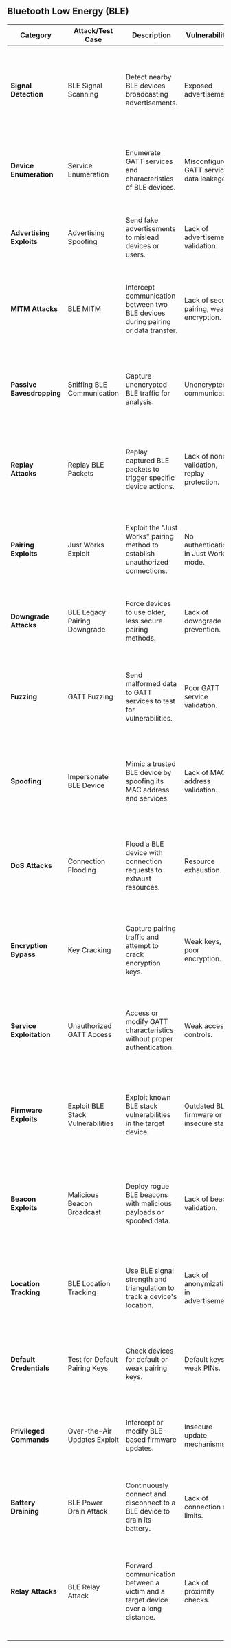## **Bluetooth Low Energy (BLE)** 

| **Category**                 | **Attack/Test Case**            | **Description**                                                                                          | **Vulnerabilities**                                  | **Tools Used**                   | **How to Perform**                                                                                                                                                                    |
|------------------------------|---------------------------------|----------------------------------------------------------------------------------------------------------|-----------------------------------------------------|----------------------------------|---------------------------------------------------------------------------------------------------------------------------------------------------------------------------------------|
| **Signal Detection**         | BLE Signal Scanning            | Detect nearby BLE devices broadcasting advertisements.                                                   | Exposed advertisements.                            | `hcitool`, `BLEah`, `btmon`      | Use `hcitool lescan` or `BLEah` to scan for advertising devices. Analyze their details, such as MAC addresses and service UUIDs.                                                     |
| **Device Enumeration**       | Service Enumeration            | Enumerate GATT services and characteristics of BLE devices.                                              | Misconfigured GATT services, data leakage.         | `gatttool`, `bleah`, `nRF Connect`| Connect to the BLE device using `gatttool` or `nRF Connect`. List all available GATT services and characteristics.                                                                   |
| **Advertising Exploits**     | Advertising Spoofing           | Send fake advertisements to mislead devices or users.                                                    | Lack of advertisement validation.                  | `BtleJuice`, `Bettercap`, `BLEah`| Use tools like `BtleJuice` to broadcast rogue BLE advertisements with spoofed data.                                                                                                 |
| **MITM Attacks**             | BLE MITM                       | Intercept communication between two BLE devices during pairing or data transfer.                         | Lack of secure pairing, weak encryption.            | `Bettercap`, `BtleJuice`         | Use `Bettercap` to act as a middleman during BLE pairing or communication. Monitor and manipulate traffic.                                                                          |
| **Passive Eavesdropping**    | Sniffing BLE Communication     | Capture unencrypted BLE traffic for analysis.                                                            | Unencrypted communication.                          | `Ubertooth One`, `Wireshark`     | Use `Ubertooth One` or compatible sniffer to capture BLE traffic. Analyze it in `Wireshark` to look for sensitive data.                                                             |
| **Replay Attacks**           | Replay BLE Packets             | Replay captured BLE packets to trigger specific device actions.                                          | Lack of nonce validation, replay protection.        | `Bettercap`, `Wireshark`         | Capture BLE communication packets and replay them using `Bettercap`. Observe the device’s behavior.                                                                                 |
| **Pairing Exploits**         | Just Works Exploit             | Exploit the "Just Works" pairing method to establish unauthorized connections.                           | No authentication in Just Works mode.              | `BtleJuice`, `BLEah`             | Force the target device to use "Just Works" pairing. Use `BLEah` to establish a connection without authentication.                                                                  |
| **Downgrade Attacks**        | BLE Legacy Pairing Downgrade   | Force devices to use older, less secure pairing methods.                                                 | Lack of downgrade prevention.                       | `BtleJuice`, `Bettercap`         | Intercept pairing requests using `BtleJuice` and attempt to force legacy pairing methods.                                                                                          |
| **Fuzzing**                  | GATT Fuzzing                   | Send malformed data to GATT services to test for vulnerabilities.                                        | Poor GATT service validation.                       | `BLEFuzz`, `BtleJuice`           | Use `BLEFuzz` to send malformed requests to GATT characteristics. Observe for crashes or unexpected behavior.                                                                      |
| **Spoofing**                 | Impersonate BLE Device         | Mimic a trusted BLE device by spoofing its MAC address and services.                                     | Lack of MAC address validation.                     | `Bettercap`, `BLEah`             | Use `Bettercap` or `BLEah` to clone a device’s MAC address and services. Attempt to establish unauthorized connections.                                                            |
| **DoS Attacks**              | Connection Flooding            | Flood a BLE device with connection requests to exhaust resources.                                        | Resource exhaustion.                                 | `mdk4`, `BtleJuice`, `Bettercap` | Use `BtleJuice` to send repeated connection requests to the target device. Monitor for service degradation or crashes.                                                             |
| **Encryption Bypass**        | Key Cracking                   | Capture pairing traffic and attempt to crack encryption keys.                                            | Weak keys, poor encryption.                         | `crackle`, `Wireshark`           | Capture the pairing process and use `crackle` to extract and crack the Long Term Key (LTK) or Temporary Key (TK).                                                                  |
| **Service Exploitation**     | Unauthorized GATT Access       | Access or modify GATT characteristics without proper authentication.                                     | Weak access controls.                               | `gatttool`, `nRF Connect`        | Use `gatttool` to read/write GATT characteristics. Test if unauthorized access or modification is allowed.                                                                         |
| **Firmware Exploits**        | Exploit BLE Stack Vulnerabilities | Exploit known BLE stack vulnerabilities in the target device.                                           | Outdated BLE firmware or insecure stack.            | `BlueHydra`, `pybluez`           | Use `BlueHydra` to identify devices with known BLE stack vulnerabilities. Attempt exploitation with custom scripts or tools.                                                       |
| **Beacon Exploits**          | Malicious Beacon Broadcast     | Deploy rogue BLE beacons with malicious payloads or spoofed data.                                        | Lack of beacon validation.                          | `hciconfig`, `BLEah`, `Bettercap`| Use `hciconfig` to configure a rogue BLE beacon. Broadcast malicious payloads and test the response of nearby devices.                                                             |
| **Location Tracking**        | BLE Location Tracking          | Use BLE signal strength and triangulation to track a device's location.                                  | Lack of anonymization in advertisements.            | `BLEah`, `Ubertooth One`         | Use `BLEah` to scan and log signal strength (RSSI) of devices. Use triangulation to estimate the location of the device.                                                           |
| **Default Credentials**      | Test for Default Pairing Keys  | Check devices for default or weak pairing keys.                                                          | Default keys, weak PINs.                             | `gatttool`, `BtleJuice`          | Attempt pairing with known default keys or PINs. Use `gatttool` to validate successful pairing.                                                                                    |
| **Privileged Commands**      | Over-the-Air Updates Exploit   | Intercept or modify BLE-based firmware updates.                                                          | Insecure update mechanisms.                         | `Wireshark`, `Bettercap`         | Capture BLE traffic during an update. Attempt to modify the update file or inject malicious packets.                                                                               |
| **Battery Draining**         | BLE Power Drain Attack         | Continuously connect and disconnect to a BLE device to drain its battery.                                | Lack of connection rate limits.                     | `BtleJuice`, `Bettercap`         | Use `BtleJuice` to repeatedly connect and disconnect. Monitor the battery depletion of the target device.                                                                          |
| **Relay Attacks**            | BLE Relay Attack               | Forward communication between a victim and a target device over a long distance.                         | Lack of proximity checks.                           | `Bettercap`, `BtleJuice`         | Use two systems with `Bettercap` or `BtleJuice` to relay messages between the victim and the target device, bypassing distance restrictions.                                       |

